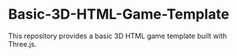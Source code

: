 # Basic-3D-HTML-Game-Template
This repository provides a basic 3D HTML game template built with Three.js.

